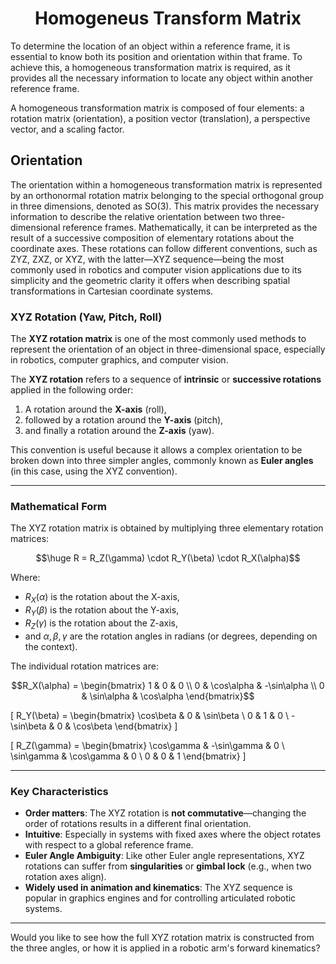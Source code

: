 

<h1 align="center">Homogeneus Transform Matrix</h1>

To determine the location of an object within a reference frame, it is essential to know both its position and orientation within that frame. To achieve this, a homogeneous transformation matrix is required, as it provides all the necessary information to locate any object within another reference frame.

A homogeneous transformation matrix is composed of four elements: a rotation matrix (orientation), a position vector (translation), a perspective vector, and a scaling factor.

## Orientation


The orientation within a homogeneous transformation matrix is represented by an orthonormal rotation matrix belonging to the special orthogonal group in three dimensions, denoted as SO(3). This matrix provides the necessary information to describe the relative orientation between two three-dimensional reference frames. Mathematically, it can be interpreted as the result of a successive composition of elementary rotations about the coordinate axes. These rotations can follow different conventions, such as ZYZ, ZXZ, or XYZ, with the latter—XYZ sequence—being the most commonly used in robotics and computer vision applications due to its simplicity and the geometric clarity it offers when describing spatial transformations in Cartesian coordinate systems.

### XYZ Rotation (Yaw, Pitch, Roll)


The **XYZ rotation matrix** is one of the most commonly used methods to represent the orientation of an object in three-dimensional space, especially in robotics, computer graphics, and computer vision.

The **XYZ rotation** refers to a sequence of **intrinsic** or **successive rotations** applied in the following order:

1. A rotation around the **X-axis** (roll),
2. followed by a rotation around the **Y-axis** (pitch),
3. and finally a rotation around the **Z-axis** (yaw).

This convention is useful because it allows a complex orientation to be broken down into three simpler angles, commonly known as **Euler angles** (in this case, using the XYZ convention).

---

### Mathematical Form

The XYZ rotation matrix is obtained by multiplying three elementary rotation matrices:

$$\huge R = R_Z(\gamma) \cdot R_Y(\beta) \cdot R_X(\alpha)$$


Where:

- $R_X(\alpha)$ is the rotation about the X-axis,
- $R_Y(\beta)$ is the rotation about the Y-axis,
- $R_Z(\gamma)$ is the rotation about the Z-axis,
- and $\alpha, \beta, \gamma$ are the rotation angles in radians (or degrees, depending on the context).

The individual rotation matrices are:

$$R_X(\alpha) = \begin{bmatrix}
1 & 0 & 0 \\
0 & \cos\alpha & -\sin\alpha \\
0 & \sin\alpha & \cos\alpha
\end{bmatrix}$$

\[
R_Y(\beta) = \begin{bmatrix}
\cos\beta & 0 & \sin\beta \\
0 & 1 & 0 \\
-\sin\beta & 0 & \cos\beta
\end{bmatrix}
\]

\[
R_Z(\gamma) = \begin{bmatrix}
\cos\gamma & -\sin\gamma & 0 \\
\sin\gamma & \cos\gamma & 0 \\
0 & 0 & 1
\end{bmatrix}
\]

---

### Key Characteristics

- **Order matters**: The XYZ rotation is **not commutative**—changing the order of rotations results in a different final orientation.
- **Intuitive**: Especially in systems with fixed axes where the object rotates with respect to a global reference frame.
- **Euler Angle Ambiguity**: Like other Euler angle representations, XYZ rotations can suffer from **singularities** or **gimbal lock** (e.g., when two rotation axes align).
- **Widely used in animation and kinematics**: The XYZ sequence is popular in graphics engines and for controlling articulated robotic systems.

---

Would you like to see how the full XYZ rotation matrix is constructed from the three angles, or how it is applied in a robotic arm's forward kinematics?